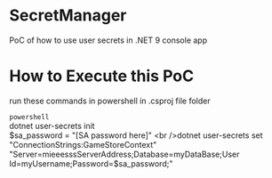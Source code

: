 # SecretManager
PoC of how to use user secrets in .NET 9 console app

# How to Execute this PoC
run these commands in powershell in .csproj file folder

```powershell```
<br />dotnet user-secrets init
<br />$sa_password = "[SA password here]"
<br />dotnet user-secrets set "ConnectionStrings:GameStoreContext" "Server=mieeesssServerAddress;Database=myDataBase;User Id=myUsername;Password=$sa_password;"